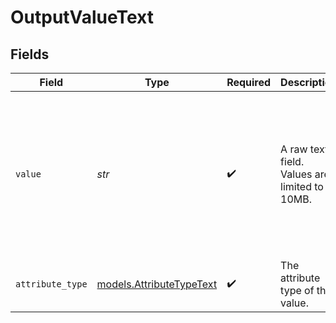# OutputValueText


## Fields

| Field                                                                                                                       | Type                                                                                                                        | Required                                                                                                                    | Description                                                                                                                 | Example                                                                                                                     |
| --------------------------------------------------------------------------------------------------------------------------- | --------------------------------------------------------------------------------------------------------------------------- | --------------------------------------------------------------------------------------------------------------------------- | --------------------------------------------------------------------------------------------------------------------------- | --------------------------------------------------------------------------------------------------------------------------- |
| `value`                                                                                                                     | *str*                                                                                                                       | :heavy_check_mark:                                                                                                          | A raw text field. Values are limited to 10MB.                                                                               | Lorem ipsum dolor sit amet, consectetur adipiscing elit, sed do eiusmod tempor incididunt ut labore et dolore magna aliqua. |
| `attribute_type`                                                                                                            | [models.AttributeTypeText](../models/attributetypetext.md)                                                                  | :heavy_check_mark:                                                                                                          | The attribute type of the value.                                                                                            | text                                                                                                                        |